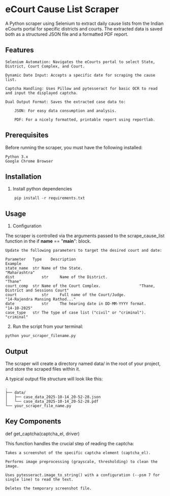 # eCourt Cause List Scraper

A Python scraper using Selenium to extract daily cause lists from the Indian eCourts portal for specific districts and courts. The extracted data is saved both as a structured JSON file and a formatted PDF report.


## Features

    Selenium Automation: Navigates the eCourts portal to select State, District, Court Complex, and Court.

    Dynamic Date Input: Accepts a specific date for scraping the cause list.

    Captcha Handling: Uses Pillow and pytesseract for basic OCR to read and input the displayed captcha.

    Dual Output Format: Saves the extracted case data to:

        JSON: For easy data consumption and analysis.

        PDF: For a nicely formatted, printable report using reportlab.

## Prerequisites

Before running the scraper, you must have the following installed:

    Python 3.x
    Google Chrome Browser

## Installation

1. Install python dependencies 
````
    pip install -r requirements.txt
````

## Usage

1. Configuration

The scraper is controlled via the arguments passed to the scrape_cause_list function in the if __name__ == "__main__": block.

````
Update the following parameters to target the desired court and date:

Parameter	Type	Description	                                Example
state_name	str	Name of the State.	                       "Maharashtra"
dist	        str     Name of the District.	                       "Thane"
court_comp	str	Name of the Court Complex.	               "Thane, District and Sessions Court"
court	        str     Full name of the Court/Judge.	              "14-Rajendra Mansing Rathod..."
date	        str     The hearing date in DD-MM-YYYY format.	       "14-10-2025"
case_type	str	The type of case list ("civil" or "criminal").	 "criminal"
````


2. Run the script from your terminal:
````
python your_scraper_filename.py
````


## Output

The scraper will create a directory named data/ in the root of your project, and store the scraped files within it.

A typical output file structure will look like this:

````
.
├── data/
│   ├── case_data_2025-10-14_20-52-28.json
│   └── case_data_2025-10-14_20-52-28.pdf
└── your_scraper_file_name.py
````

## Key Components


def get_captcha(captcha_el, driver)

This function handles the crucial step of reading the captcha:

    Takes a screenshot of the specific captcha element (captcha_el).

    Performs image preprocessing (grayscale, thresholding) to clean the image.

    Uses pytesseract.image_to_string() with a configuration (--psm 7 for single line) to read the text.

    Deletes the temporary screenshot file.